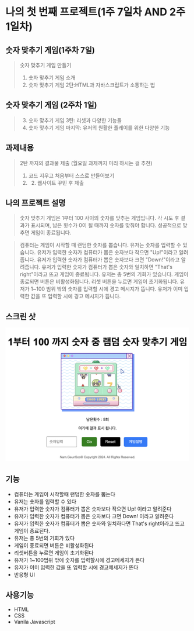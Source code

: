 # 나의 첫 번째 프로젝트(1주 7일차 AND 2주 1일차)


숫자 맞추기 게임(1주차 7일)
---
>숫자 맞추기 게임 만들기
>1. 숫자 맞추기 게임 소개
>2. 숫자 맞추기 게임 2탄:HTML과 자바스크립트가 소통하는 법

숫자 맞추기 게임 (2주차 1일)
---
> 3. 숫자 맞추기 게임 3탄: 리셋과 다양한 기능들
> 4. 숫자 맞추기 게임 마지막: 유저의 원활한 플레이를 위한 다양한 기능

과제내용
---
> 2탄 까지의 결과물 제출 (월요일 과제까지 미리 하시는 걸 추천)
> 1. 코드 지우고 처음부터 스스로 만들어보기
> 2. 2. 웹사이트 꾸민 후 제출


## 나의 프로젝트 설명
> 숫자 맞추기 게임은 1부터 100 사이의 숫자를 맞추는 게임입니다. 각 시도 후 결과가 표시되며, 남은 횟수가 0이 될 때까지 숫자를 맞춰야 합니다. 성공적으로 맞추면 게임이 종료됩니다.

> 컴퓨터는 게임이 시작할 때 랜덤한 숫자를 뽑습니다. 유저는 숫자를 입력할 수 있습니다. 유저가 입력한 숫자가 컴퓨터가 뽑은 숫자보다 작으면 "Up!"이라고 알려줍니다. 유저가 입력한 숫자가 컴퓨터가 뽑은 숫자보다 크면 "Down!"이라고 알려줍니다. 유저가 입력한 숫자가 컴퓨터가 뽑은 숫자와 일치하면 "That's right"이라고 뜨고 게임이 종료됩니다. 유저는 총 5번의 기회가 있습니다. 게임이 종료되면 버튼은 비활성화됩니다. 리셋 버튼을 누르면 게임이 초기화됩니다. 유저가 1~100 범위 밖의 숫자를 입력할 시에 경고 메시지가 뜹니다. 유저가 이미 입력한 값을 또 입력할 시에 경고 메시지가 뜹니다.

스크린 샷
---
![screenshot](https://github.com/cse96hk/number-guessing-game/blob/main/screenshot.png)

기능
---
- 컴퓨터는 게임이 시작할때 랜덤한 숫자를 뽑는다
- 유저는 숫자를 입력할 수 있다
- 유저가 입력한 숫자가 컴퓨터가 뽑은 숫자보다 작으면 Up! 이라고 알려준다
- 유저가 입력한 숫자가 컴퓨터가 뽑은 숫자보다 크면 Down! 이라고 알려준다
- 유저가 입력한 숫자가 컴퓨터가 뽑은 숫자와 일치하다면 That's right이라고 뜨고 게임이 종료된다.
- 유저는 총 5번의 기회가 있다
- 게임이 종료되면 버튼은 비활성화된다
- 리셋버튼을 누르면 게임이 초기화된다
- 유저가 1~100범위 밖에 숫자를 입력할시에 경고메세지가 뜬다
- 유저가 이미 입력한 값을 또 입력할 시에 경고메세지가 뜬다
- 반응형 UI

사용기능
---
- HTML
- CSS
- Vanila Javascript


  


